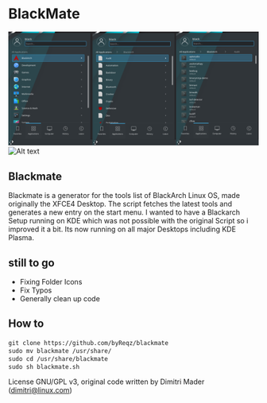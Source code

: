 # BlackMate
![Alt text](blackmate-kde.png?raw=true "Blackmate on KDE")
![Alt text](blackmate.png?raw=true "Blackmate on XFCE")

## Blackmate

Blackmate is a generator for the tools list of BlackArch Linux OS, made originally the XFCE4 Desktop. The script fetches the latest tools and generates a new entry on the start menu.
I wanted to have a Blackarch Setup running on KDE which was not possible with the original Script so i improved it a bit. Its now running on all major Desktops including KDE Plasma.

## still to go
- Fixing Folder Icons
- Fix Typos
- Generally clean up code

## How to 

```
git clone https://github.com/byReqz/blackmate
sudo mv blackmate /usr/share/
sudo cd /usr/share/blackmate
sudo sh blackmate.sh
```
License GNU/GPL v3, original code written by Dimitri Mader (dimitri@linux.com)
